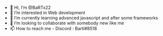 - 👋 Hi, I’m @BaRTx22
- 👀 I’m interested in Web development
- 🌱 I’m currently learning advanced javascript and after some frameworks 
- 💞️ I’m looking to collaborate with somebody new like me 
- 📫 How to reach me - Discord : Barti#8518

